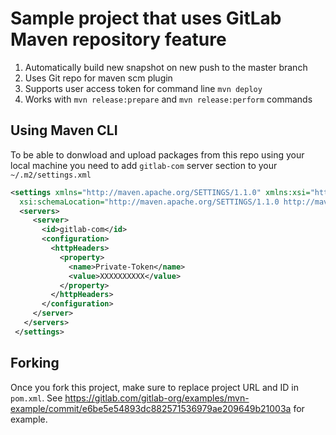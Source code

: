 # Sample project that uses GitLab Maven repository feature


1. Automatically build new snapshot on new push to the master branch
2. Uses Git repo for maven scm plugin
3. Supports user access token for command line `mvn deploy`
4. Works with `mvn release:prepare` and `mvn release:perform` commands

## Using Maven CLI

To be able to donwload and upload packages from this repo using your local machine 
you need to add `gitlab-com` server section to your `~/.m2/settings.xml`

```xml
<settings xmlns="http://maven.apache.org/SETTINGS/1.1.0" xmlns:xsi="http://www.w3.org/2001/XMLSchema-instance"
  xsi:schemaLocation="http://maven.apache.org/SETTINGS/1.1.0 http://maven.apache.org/xsd/settings-1.1.0.xsd">
  <servers>
     <server>
       <id>gitlab-com</id>
       <configuration>
         <httpHeaders>
           <property>
             <name>Private-Token</name>
             <value>XXXXXXXXXX</value>
           </property>
         </httpHeaders>
       </configuration>
     </server>
   </servers>
 </settings>
```

## Forking

Once you fork this project, make sure to replace project URL and ID in `pom.xml`. 
See https://gitlab.com/gitlab-org/examples/mvn-example/commit/e6be5e54893dc882571536979ae209649b21003a for example. 